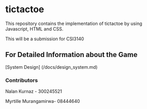 # tictactoe
<p>This repository contains the implementation of tictactoe by using Javascript, HTML and CSS.</p>
<p>This will be a submission for CSI3140 </p>

## For Detailed Information about the Game
[System Design] (/docs/design_system.md)

### Contributors
<p>Nalan Kurnaz - 300245521 </p>
<p>Myrtille Murangamirwa- 08444640</p> 
